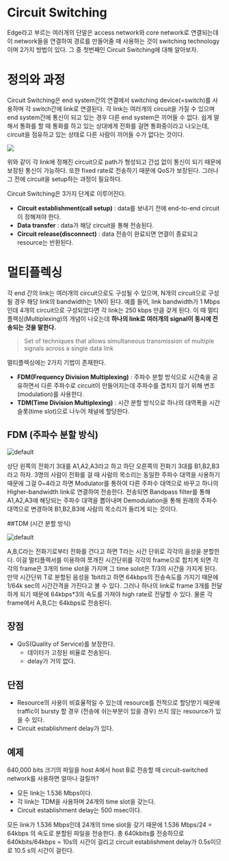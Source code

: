 # Circuit Switching

Edge라고 부르는 여러개의 단말은 access network와 core network로 연결되는데 이 network들을 연결하여 경로를 만들어줄 때 사용하는 것이 switching technology이며 2가지 방법이 있다. 그 중 첫번째인 Circuit Switching에 대해 알아보자.

# 정의와 과정

Circuit Switching은 end system간의 연결에서 switching device(=switch)를 사용하며 각 switch간에 link로 연결된다. 각 link는 여러개의 circuit을 가질 수 있으며 end system간에 통신이 되고 있는 경우 다른 end system은 끼어들 수 없다. 쉽게 말해서 통화를 할 때 통화를 하고 있는 상대에게 전화를 걸면 통화중이라고 나오는데, circuit을 점유하고 있는 상태로 다른 사람이 끼어들 수가 없다는 것이다.

<img src="http://content.webclasses.net/images/in_VirtualCircuit.gif">

위와 같이 각 link에 정해진 circuit으로 path가 형성되고 간섭 없이 통신이 되기 때문에 보장된 통신이 가능하다. 또한 fixed rate로 전송하기 때문에 QoS가 보장된다. 그러나 그 전에 circuit을 setup하는 과정이 필요하다.

Circuit Switching은 3가지 단계로 이루어진다.

* **Circuit establishment(call setup)** : data를 보내기 전에 end-to-end circuit이 정해져야 한다.
* **Data transfer** : data가 해당 circuit을 통해 전송된다.
* **Circuit release(disconnect)** : data 전송이 완료되면 연결이 종료되고 resource는 반환된다.



# 멀티플렉싱

각 end 간의 link는 여러개의 circuit으로도 구성될 수 있으며, N개의 circuit으로 구성될 경우 해당 link의 bandwidth는 1/N이 된다. 예를 들어, link bandwidth가 1 Mbps인데 4개의 circuit으로 구성되었다면 각 link는 250 kbps 만큼 갖게 된다. 이 때 멀티플렉싱(Multiplexing)의 개념이 나오는데 **하나의 link로 여러개의 signal이 동시에 전송되는 것을 말한다.** 

> Set of techniques that allows simultaneous transmission of multiple signals across a single data link

멀티플렉싱에는 2가지 기법이 존재한다.

* **FDM(Frequency Division Multiplexing)** : 주파수 분할 방식으로 시간축을 공유하면서 다른 주파수로 circuit이 만들어지는데 주파수를 겹치지 않기 위해 변조(modulation)를 사용한다.
* **TDM(Time Division Multiplexing)** : 시간 분할 방식으로 하나의 대역폭을 시간 슬롯(time slot)으로 나누어 채널에 할당한다.

## FDM (주파수 분할 방식)

![default](https://user-images.githubusercontent.com/35518072/41910233-0e94a372-7984-11e8-9acb-d381f337883b.JPG)

상단 왼쪽의 전화기 3대를 A1,A2,A3라고 하고 하단 오른쪽의 전화기 3대를 B1,B2,B3라고 하자. 3명의 사람이 전화를 걸 때 사람의 목소리는 동일한 주파수 대역을 사용하기 때문에 그걸 0~4라고 하면 Modulator를 통하여 다른 주파수 대역으로 바꾸고 하나의 Higher-bandwidth link로 연결하여 전송한다. 전송되면 Bandpass filter를 통해 A1,A2,A3에 해당되는 주파수 대역을 뽑아내며 Demodulation을 통해 원래의 주파수 대역으로 변경하여 B1,B2,B3에 사람의 목소리가 들리게 되는 것이다.

##TDM (시간 분할 방식)

![default](https://user-images.githubusercontent.com/35518072/41910192-ee5cc33c-7983-11e8-992b-f3cd5793575b.JPG)

A,B,C라는 전화기로부터 전화를 건다고 하면 T라는 시간 단위로 각각의 음성을 분할한다. 이걸 멀티플렉서를 이용하여 쪼개진 시간단위를 각각의 frame으로 합치게 되면 각각의 frame은 3개의 time slot을 가지며 그 time solot은 T/3의 시간을 가지게 된다. 만약 시간단위 T로 분할된 음성을 1bit라고 하면 64kbps의 전송속도를 가지기 때문에 1/64k sec의 시간간격을 가진다고 볼 수 있다. 그러나 하나의 link로 frame 3개를 전달하게 되기 때문에 64kbps*3의 속도를 가져야 high rate로 전달할 수 있다. 물론 각 frame에서 A,B,C는 64kbps로 전송된다.



## 장점

* QoS(Quality of Service)를 보장한다.
  * 데이터가 고정된 비율로 전송된다.
  * delay가 거의 없다.

## 단점

* Resource의 사용이 비효율적일 수 있는데 resource를 전적으로 할당받기 때문에 traffic이 bursty 할 경우 (전송에 쉬는부분이 있을 경우) 쓰지 않는 resource가 있을 수 있다.
* Circuit establishment delay가 있다.



## 예제

640,000 bits 크기의 파일을 host A에서 host B로 전송할 때 circuit-switched network를 사용하면 얼마나 걸릴까?

* 모든 link는 1.536 Mbps이다.
* 각 link는 TDM을 사용하며 24개의 time slot을 갖는다.
* Circuit establishment delay는 500 msec이다.

모든 link가 1.536 Mbps인데 24개의 time slot을 갖기 때문에 1.536 Mbps/24 = 64kbps 의 속도로 분할된 파일을 전송한다. 총 640kbits를 전송하므로 640kbits/64kbps = 10s의 시간이 걸리고 circuit establishment delay가 0.5s이므로 10.5 s의 시간이 걸린다.